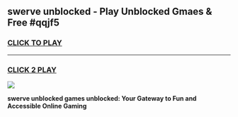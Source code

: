 
## swerve unblocked - Play Unblocked Gmaes & Free #qqjf5
<h3>
<a href="https://news.freeplayer.one?title=swerve_unblocked&ref=03M">CLICK TO PLAY</a></h3>
<hr>

<h3>
<a href="https://news.freeplayer.one?title=swerve_unblocked&ref=03M">CLICK 2 PLAY</a>
  
</h3>

<a href="https://news.freeplayer.one?title=swerve_unblocked&ref=03M"><img src="https://clearcache.store/games.png"></a>


**swerve unblocked games unblocked: Your Gateway to Fun and Accessible Online Gaming**
